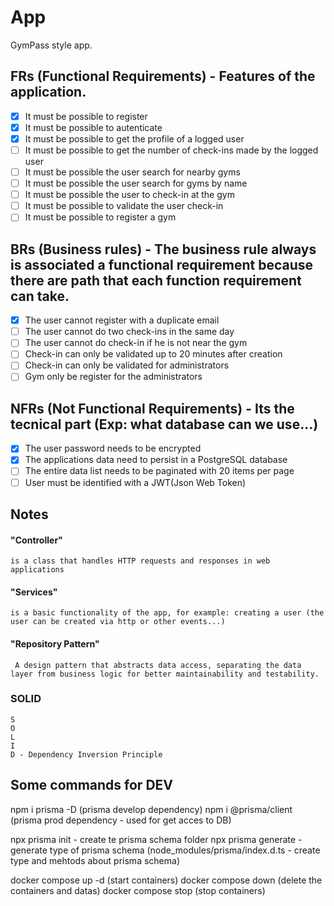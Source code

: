 # App

GymPass style app.

## FRs (Functional Requirements) - Features of the application.

- [x] It must be possible to register
- [x] It must be possible to autenticate
- [x] It must be possible to get the profile of a logged user
- [ ] It must be possible to get the number of check-ins made by the logged user
- [ ] It must be possible the user search for nearby gyms
- [ ] It must be possible the user search for gyms by name
- [ ] It must be possible the user to check-in at the gym
- [ ] It must be possible to validate the user check-in
- [ ] It must be possible to register a gym

## BRs (Business rules) - The business rule always is associated a functional requirement because there are path that each function requirement can take.

- [x] The user cannot register with a duplicate email
- [ ] The user cannot do two check-ins in the same day
- [ ] The user cannot do check-in if he is not near the gym
- [ ] Check-in can only be validated up to 20 minutes after creation
- [ ] Check-in can only be validated for administrators
- [ ] Gym only be register for the administrators

## NFRs (Not Functional Requirements) - Its the tecnical part (Exp: what database can we use...)

- [x] The user password needs to be encrypted
- [x] The applications data need to persist in a PostgreSQL database
- [ ] The entire data list needs to be paginated with 20 items per page
- [ ] User must be identified with a JWT(Json Web Token)

## Notes

#### "Controller" 
    is a class that handles HTTP requests and responses in web applications
#### "Services" 
    is a basic functionality of the app, for example: creating a user (the user can be created via http or other events...)
#### "Repository Pattern"
     A design pattern that abstracts data access, separating the data layer from business logic for better maintainability and testability.

### SOLID
    S
    O
    L
    I
    D - Dependency Inversion Principle

## Some commands for DEV

npm i prisma -D (prisma develop dependency)
npm i @prisma/client (prisma prod dependency - used for get acces to DB)

npx prisma init - create te prisma schema folder
npx prisma generate - generate type of prisma schema (node_modules/prisma/index.d.ts - create type and mehtods about prisma schema)

docker compose up -d (start containers)
docker compose down (delete the containers and datas)
docker compose stop (stop containers)

